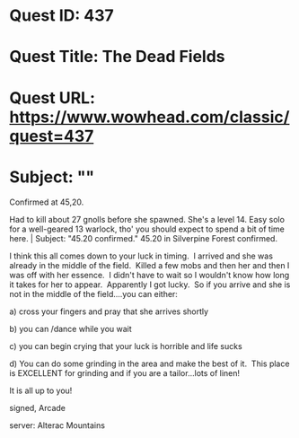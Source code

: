 # Quest ID: 437
# Quest Title: The Dead Fields
# Quest URL: https://www.wowhead.com/classic/quest=437
# Subject: "<Blank>"
Confirmed at 45,20.

Had to kill about 27 gnolls before she spawned. She's a level 14. Easy solo for a well-geared 13 warlock, tho' you should expect to spend a bit of time here. | Subject: "45.20 confirmed."
45.20 in Silverpine Forest confirmed.

I think this all comes down to your luck in timing.  I arrived and she was already in the middle of the field.  Killed a few mobs and then her and then I was off with her essence.  I didn't have to wait so I wouldn't know how long it takes for her to appear.  Apparently I got lucky.  So if you arrive and she is not in the middle of the field....you can either:

a) cross your fingers and pray that she arrives shortly 

b) you can /dance while you wait

c) you can begin crying that your luck is horrible and life sucks

d) You can do some grinding in the area and make the best of it.  This place is EXCELLENT for grinding and if you are a tailor...lots of linen!

It is all up to you!

signed,
Arcade

server: Alterac Mountains